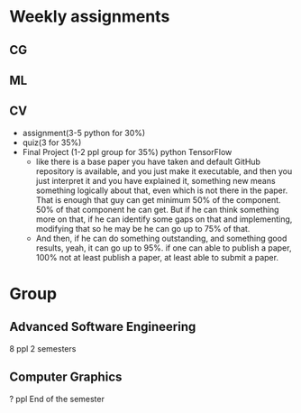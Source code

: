 # Weekly assignments

## CG

## ML

## CV
- assignment(3-5 python for 30%)
- quiz(3 for 35%)
- Final Project (1-2 ppl group for 35%)
  python TensorFlow
  - like there is a base paper you have taken and default GitHub repository is available, and you just make it executable, and then you just interpret it and you have explained it, something new means something logically about that, even which is not there in the paper. That is enough that guy can get minimum 50% of the component. 50% of that component he can get. But if he can think something more on that, if he can identify some gaps on that and implementing, modifying that so he may be he can go up to 75% of that.
  - And then, if he can do something outstanding, and something good results, yeah, it can go up to 95%. if one can able to publish a paper, 100% not at least publish a paper, at least able to submit a paper.

# Group
## Advanced Software Engineering
8 ppl
2 semesters

## Computer Graphics
? ppl
End of the semester
